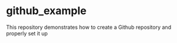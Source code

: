 # github_example
This repository demonstrates how to create a Github repository and properly set it up
